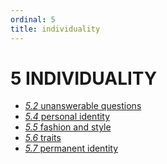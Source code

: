 ```yaml
---
ordinal: 5
title: individuality
---
```


# 5 INDIVIDUALITY 

<ul><li><a href="http://aurellem.org/minsky/som-5.2.html"><em>5.2</em> unanswerable questions</a></li><li><a href="http://aurellem.org/minsky/som-5.4.html"><em>5.4</em> personal identity</a></li><li><a href="http://aurellem.org/minsky/som-5.5.html"><em>5.5</em> fashion and style</a></li><li><a href="http://aurellem.org/minsky/som-5.6.html"><em>5.6</em> traits</a></li><li><a href="http://aurellem.org/minsky/som-5.7.html"><em>5.7</em> permanent identity</a></li> <br><br> </ul>